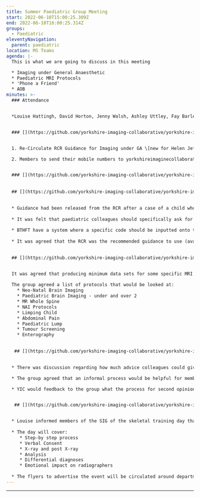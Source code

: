 ```yaml
---
title: Summer Paediatric Group Meeting
start: 2022-06-10T15:00:25.309Z
end: 2022-06-10T16:00:25.314Z
groups:
  - Paediatric
eleventyNavigation:
  parent: paediatric
location: MS Teams
agenda: |-
  This is what we are going to discuss in this meeting

  * Imaging under General Anaesthetic
  * Paediatric MRI Protocols
  * 'Phone a Friend'
  * AOB
minutes: >-
  ### Attendance


  *Louise Hattingh, David Horton, Jenny Walsh, Ashley Uttley, Fay Barley, Jo Housley, Jonathan McConnell*


  ### [](https://github.com/yorkshire-imaging-collaborative/yorkshire-imaging-collaborative.github.io/blob/master/src/meetings/2022-06-10-paeds.md#actions)Actions


  1. Re-Circulate RCR Guidance for Imaging under GA \[new for Helen Jeffrey]

  2. Members to send their mobile numbers to yorkshireimaginecollaborative@nhs.net to set up an informal whatsapp group \[new for all]


  ### [](https://github.com/yorkshire-imaging-collaborative/yorkshire-imaging-collaborative.github.io/blob/master/src/meetings/2022-06-10-paeds.md#key-discussion-points)Key Discussion Points
  
  
  ## [](https://github.com/yorkshire-imaging-collaborative/yorkshire-imaging-collaborative.github.io/blob/master/src/meetings/2022-06-10-paeds.md#imaging-under-GA)Imaging under GA
  

  * Guidance had been released from the RCR after a case of a child who died whilst under GA, where the parents had never officially consented to this. The guidance states that specific consent for GA is required, and confirmation that parents and guardians have been made aware of risks associated.
  
  * It was felt that paediatric colleagues should specifically ask for consent before the case is sent to Radiology.  
  
  * BTHFT have a system where a specific code should be inputted onto the system if a case that needs GA for imaging is required. If the code has not been specified then it is bounced back to the paediatrician. 
  
  * It was agreed that the RCR was the recommended guidance to use (available on the YIC website)
  

  ## [](https://github.com/yorkshire-imaging-collaborative/yorkshire-imaging-collaborative.github.io/blob/master/src/meetings/2022-06-10-paeds.md#paediatric-MRI-protocols)Paediatric MRI Protocols


  It was agreed that producing minimum data sets for some specific MRI protocols would be useful so that Trusts have a basis of what to do for examinations.
  
  The group agreed a list of protocols that would be looked at:
    * Neo-Natal Brain Imaging
    * Paediatric Brain Imaging - under and over 2
    * MR Whole Spine
    * NAI Protocols
    * Limping Child
    * Abdominal Pain
    * Paediatric Lump
    * Tumour Screening 
    * Enterography
  

   ## [](https://github.com/yorkshire-imaging-collaborative/yorkshire-imaging-collaborative.github.io/blob/master/src/meetings/2022-06-10-paeds.md#phone-a-friend)Phone a Friend
  

  * There was discussion regarding how much advice colleagues could give to other Trusts that doesn't exceed their service level agreement. 

  * The group agreed that an informal process would be helpful for members to posts any questions.

  * YIC would feedback to the group what the process for second opinions was.


   ## [](https://github.com/yorkshire-imaging-collaborative/yorkshire-imaging-collaborative.github.io/blob/master/src/meetings/2022-06-10-paeds.md#AOB)AOB


  * Louise informed members of the SIG of the skeletal training day that has been planned for 24th September. The day is open to all radiographers who do skeletal surveys for non-accidental injuries on children. 
  
  * The day will cover:
     * Step-by step process
     * Verbal Consent
     * X-ray and post X-ray
     * Analysis
     * Differential diagnoses
     * Emotional impact on radiographers
  
  * The flyers to advertise the event will be circulated around departments.
---
```






 













---
